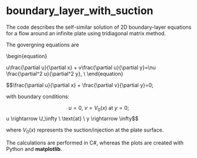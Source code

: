 # boundary_layer_with_suction
The code describes the self-similar solution of 2D boundary-layer equations for a flow around an infinite plate using tridiagonal matrix method.

The govergning equations are  

\begin{equation}

u\frac{\partial u}{\partial x} + v\frac{\partial u}{\partial y}=\nu \frac{\partial^2 u}{\partial^2 y}, \\
\end{equation}

$$\frac{\partial u}{\partial x} + \frac{\partial v}{\partial y}=0;


with boundary conditions:

$$u = 0, \ v=V_0(x) \ \text{at} \ y=0;
$$ u \rightarrow U_\infty \ \text{at} \  y \rightarrow \infty$$

where $V_0(x)$ represents the suction/injection at the plate surface. 

The calculations are performed in C#, whereas the plots are created with Python and **matplotlib**.


